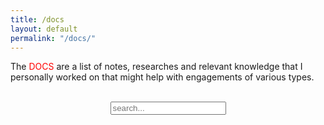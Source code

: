 ```yaml
---
title: /docs
layout: default
permalink: "/docs/"
---
```


<p style="display:inline;">The <div style="color:red;display:inline;">DOCS</div> are a list of notes, researches and relevant knowledge that I personally worked on that might help with engagements of various types.</p>
&nbsp;
<!-- Html Elements for Search -->
<div id="search-container" style="text-align: center;" display="inline;">
<input type="text" id="search-input" placeholder="search...">
<ul id="results-container"></ul>
</div>

<!-- Script pointing to search-script.js -->
<script src="/js/search-script.js" type="text/javascript"></script>

<!-- Configuration -->

<script>
SimpleJekyllSearch({
  searchInput: document.getElementById('search-input'),
  resultsContainer: document.getElementById('results-container'),
  json: '/search.json'
})
</script>

&nbsp;
